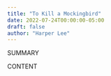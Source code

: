 ```yaml
---
title: "To Kill a Mockingbird"
date: 2022-07-24T00:00:00-05:00
draft: false
author: "Harper Lee"
---
```


SUMMARY

<!--more-->

CONTENT